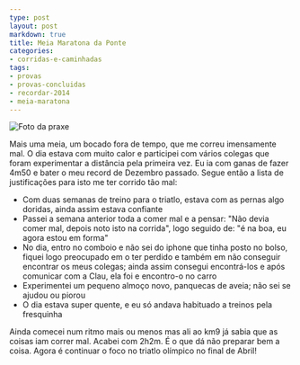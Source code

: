 ```yaml
---
type: post
layout: post
markdown: true
title: Meia Maratona da Ponte
categories:
- corridas-e-caminhadas
tags:
- provas
- provas-concluidas
- recordar-2014
- meia-maratona
---
```


![Foto da praxe](https://lh4.googleusercontent.com/-WD6yGogM4BU/UybI-RYUrAI/AAAAAAAAhJA/Qv23MHYDvX4/s640/10003810_10152303595671798_1052343599_o.jpg)

Mais uma meia, um bocado fora de tempo, que me correu imensamente mal. O dia estava com muito calor e participei com
vários colegas que foram experimentar a distância pela primeira vez. Eu ia com ganas de fazer 4m50 e bater o meu record
de Dezembro passado. Segue então a lista de justificações para isto me ter corrido tão mal:

* Com duas semanas de treino para o triatlo, estava com as pernas algo doridas, ainda assim estava confiante
* Passei a semana anterior toda a comer mal e a pensar: "Não devia comer mal, depois noto isto na corrida", logo seguido de: "é na boa, eu agora estou em forma"
* No dia, entro no comboio e não sei do iphone que tinha posto no bolso, fiquei logo preocupado em o ter perdido e também em não conseguir encontrar os meus colegas; ainda assim consegui encontrá-los e após comunicar com a Clau, ela foi e encontro-o no carro
* Experimentei um pequeno almoço novo, panquecas de aveia; não sei se ajudou ou piorou
* O dia estava super quente, e eu só andava habituado a treinos pela fresquinha

Ainda comecei num ritmo mais ou menos mas ali ao km9 já sabia que as coisas iam correr mal. Acabei com 2h2m. É o que dá
não preparar bem a coisa. Agora é continuar o foco no triatlo olímpico no final de Abril!
